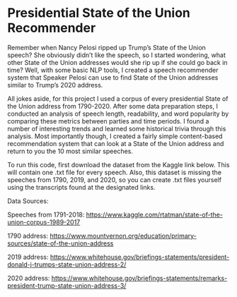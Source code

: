 # Presidential State of the Union Recommender

Remember when Nancy Pelosi ripped up Trump’s State of the Union speech? She obviously didn’t like the speech, so I started wondering, what other State of the Union addresses would she rip up if she could go back in time? Well, with some basic NLP tools, I created a speech recommender system that Speaker Pelosi can use to find State of the Union addresses similar to Trump’s 2020 address. 

All jokes aside, for this project I used a corpus of every presidential State of the Union address from 1790-2020. After some data preparation steps, I conducted an analysis of speech length, readability, and word popularity by comparing these metrics between parties and time periods. I found a number of interesting trends and learned some historical trivia through this analysis. Most importantly though, I created a fairly simple content-based recommendation system that can look at a State of the Union address and return to you the 10 most similar speeches.

To run this code, first download the dataset from the Kaggle link below. This will contain one .txt file for every speech. Also, this dataset is missing the speeches from 1790, 2019, and 2020, so you can create .txt files yourself using the transcripts found at the designated links.

Data Sources:

Speeches from 1791-2018: https://www.kaggle.com/rtatman/state-of-the-union-corpus-1989-2017

1790 address: https://www.mountvernon.org/education/primary-sources/state-of-the-union-address

2019 address: https://www.whitehouse.gov/briefings-statements/president-donald-j-trumps-state-union-address-2/

2020 address: https://www.whitehouse.gov/briefings-statements/remarks-president-trump-state-union-address-3/
